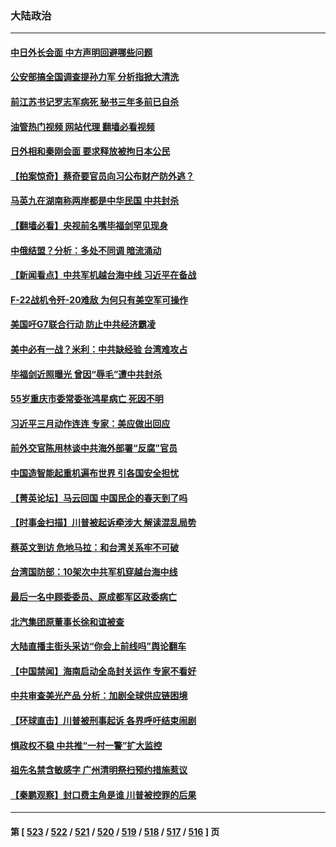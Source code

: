 ### 大陆政治
---
#### [中日外长会面 中方声明回避哪些问题](../../pages/ncid277/n13963926.md?04030845) 
#### [公安部搞全国调查提孙力军 分析指掀大清洗](../../pages/ncid277/n13963917.md?04030845) 
#### [前江苏书记罗志军病死 秘书三年多前已自杀](../../pages/ncid277/n13963913.md?04030845) 
#### [油管热门视频 网站代理 翻墙必看视频](http://138.2.39.72:81/youtube.html?epic-marker?04030845)
#### [日外相和秦刚会面 要求释放被拘日本公民](../../pages/ncid277/n13963864.md?04030845) 
#### [【拍案惊奇】蔡奇要官员向习公布财产防外逃？](../../pages/ncid277/n13963293.md?04030845) 
#### [马英九在湖南称两岸都是中华民国 中共封杀](../../pages/ncid277/n13963848.md?04030845) 
#### [【翻墙必看】央视前名嘴毕福剑罕见现身](../../pages/ncid277/n13963560.md?04030845) 
#### [中俄结盟？分析：多处不同调 暗流涌动](../../pages/ncid277/n13962899.md?04030845) 
#### [【新闻看点】中共军机越台海中线 习近平在备战](../../pages/ncid277/n13963483.md?04030845) 
#### [F-22战机令歼-20难敌 为何只有美空军可操作](../../pages/ncid277/n13961165.md?04030845) 
#### [美国吁G7联合行动 防止中共经济霸凌](../../pages/ncid277/n13963564.md?04030845) 
#### [美中必有一战？米利：中共缺经验 台湾难攻占](../../pages/ncid277/n13963490.md?04030845) 
#### [毕福剑近照曝光 曾因“辱毛”遭中共封杀](../../pages/ncid277/n13963534.md?04030845) 
#### [55岁重庆市委常委张鸿星病亡 死因不明](../../pages/ncid277/n13963498.md?04030845) 
#### [习近平三月动作连连 专家：美应做出回应](../../pages/ncid277/n13963399.md?04030845) 
#### [前外交官陈用林谈中共海外部署“反腐”官员](../../pages/ncid277/n13963332.md?04030845) 
#### [中国造智能起重机遍布世界 引各国安全担忧](../../pages/ncid277/n13963383.md?04030845) 
#### [【菁英论坛】马云回国 中国民企的春天到了吗](../../pages/ncid277/n13963374.md?04030845) 
#### [【时事金扫描】川普被起诉牵涉大 解读混乱局势](../../pages/ncid277/n13963361.md?04030845) 
#### [蔡英文到访 危地马拉：和台湾关系牢不可破](../../pages/ncid277/n13963323.md?04030845) 
#### [台湾国防部：10架次中共军机穿越台海中线](../../pages/ncid277/n13963316.md?04030845) 
#### [最后一名中顾委委员、原成都军区政委病亡](../../pages/ncid277/n13963291.md?04030845) 
#### [北汽集团原董事长徐和谊被查](../../pages/ncid277/n13963257.md?04030845) 
#### [大陆直播主街头采访“你会上前线吗”舆论翻车](../../pages/ncid277/n13963229.md?04030845) 
#### [【中国禁闻】海南启动全岛封关运作 专家不看好](../../pages/ncid277/n13962822.md?04030845) 
#### [中共审查美光产品 分析：加剧全球供应链困境](../../pages/ncid277/n13963146.md?04030845) 
#### [【环球直击】川普被刑事起诉 各界呼吁结束闹剧](../../pages/ncid277/n13962804.md?04030845) 
#### [惧政权不稳 中共推“一村一警”扩大监控](../../pages/ncid277/n13963063.md?04030845) 
#### [祖先名禁含敏感字 广州清明祭扫预约措施惹议](../../pages/ncid277/n13963038.md?04030845) 
#### [【秦鹏观察】封口费主角是谁 川普被控罪的后果](../../pages/ncid277/n13962862.md?04030845) 

---
#### 第 [ [523](./523.md?04030845) / [522](./522.md?04030845) / [521](./521.md?04030845) / [520](./520.md?04030845) / [519](./519.md?04030845) / [518](./518.md?04030845) / [517](./517.md?04030845) / [516](./516.md?04030845) ] 页

